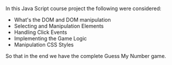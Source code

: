In this Java Script course project the following were considered:

- What's the DOM and DOM manipulation
- Selecting and Manipulation Elements
- Handling Click Events
- Implementing the Game Logic
- Manipulation CSS Styles

So that in the end we have the complete Guess My Number game.
